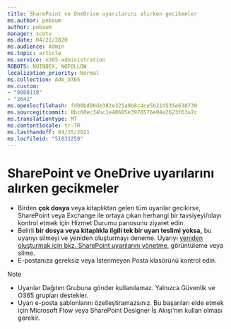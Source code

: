 ```yaml
---
title: SharePoint ve OneDrive uyarılarını alırken gecikmeler
ms.author: pebaum
author: pebaum
manager: scotv
ms.date: 04/21/2020
ms.audience: Admin
ms.topic: article
ms.service: o365-administration
ROBOTS: NOINDEX, NOFOLLOW
localization_priority: Normal
ms.collection: Adm_O365
ms.custom:
- "9000118"
- "2642"
ms.openlocfilehash: fd00bd90de382e325a9b8c4ce5b21d535e630730
ms.sourcegitcommit: 8bc60ec34bc1e40685e3976576e04a2623f63a7c
ms.translationtype: MT
ms.contentlocale: tr-TR
ms.lasthandoff: 04/15/2021
ms.locfileid: "51831250"
---
```

# <a name="delays-in-receiving-sharepoint-and-onedrive-alerts"></a>SharePoint ve OneDrive uyarılarını alırken gecikmeler

- Birden **çok dosya** veya kitaplıktan gelen tüm [](https://portal.office.com/adminportal/home?ref=/servicehealth) uyarılar gecikirse, SharePoint veya Exchange ile ortaya çıkan herhangi bir tavsiyeyi/olayı kontrol etmek için Hizmet Durumu panosunu ziyaret edin.
- Belirli **bir dosya veya kitaplıkla ilgili tek bir uyarı teslimi yoksa,** bu uyarıyı silmeyi ve yeniden oluşturmayı deneme. Uyarıyı [yeniden oluşturmak için bkz. SharePoint uyarılarını yönetme,](https://support.microsoft.com/office/99dfb19c-9a90-4a8c-aba1-aa8c8afb0de2) görüntüleme veya silme.
- E-postanıza gereksiz veya İstenmeyen Posta klasörünü kontrol edin.

> [!NOTE]
> - Uyarılar Dağıtım Grubuna gönder kullanılamaz. Yalnızca Güvenlik ve O365 grupları destekler.
> - Uyarı e-posta şablonlarını özelleştiramazsınız. Bu başarıları elde etmek için Microsoft Flow veya SharePoint Designer İş Akışı'nın kullan olması gerekir.
